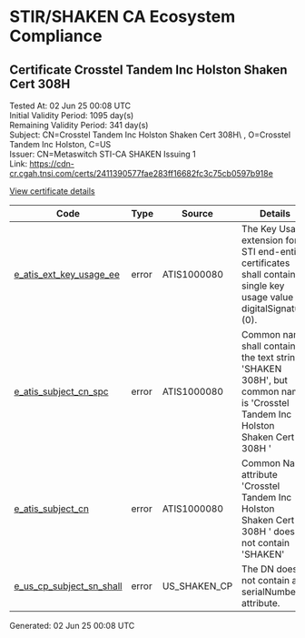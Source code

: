 # STIR/SHAKEN CA Ecosystem Compliance

## Certificate Crosstel Tandem Inc Holston Shaken Cert 308H 

Tested At: 02 Jun 25 00:08 UTC\
Initial Validity Period: 1095 day(s)\
Remaining Validity Period: 341 day(s)\
Subject: CN=Crosstel Tandem Inc Holston Shaken Cert 308H\\ , O=Crosstel Tandem Inc Holston, C=US\
Issuer: CN=Metaswitch STI-CA SHAKEN Issuing 1\
Link: https://cdn-cr.cgah.tnsi.com/certs/2411390577fae283ff16682fc3c75cb0597b918e

[View certificate details](https://x509.io/?cert=MIICcTCCAhigAwIBAgIQX2Hejpz90T2%2FVt0qgFytXDAKBggqhkjOPQQDAjAtMSswKQYDVQQDDCJNZXRhc3dpdGNoIFNUSS1DQSBTSEFLRU4gSXNzdWluZyAxMB4XDTIzMDUwOTEzNDIxN1oXDTI2MDUwODEzNDIxN1owazELMAkGA1UEBhMCVVMxJDAiBgNVBAoMG0Nyb3NzdGVsIFRhbmRlbSBJbmMgSG9sc3RvbjE2MDQGA1UEAwwtQ3Jvc3N0ZWwgVGFuZGVtIEluYyBIb2xzdG9uIFNoYWtlbiBDZXJ0IDMwOEggMFkwEwYHKoZIzj0CAQYIKoZIzj0DAQcDQgAENo71soA%2F1Xj98ROr4r0%2Bwn9k8bz5LyVLnYMxS7G3GcMN5YSODv3u%2BA%2FiVHtNEICxtlo%2FJfNx%2Bjcs%2BbavETZdkaOB2zCB2DAMBgNVHRMBAf8EAjAAMA4GA1UdDwEB%2FwQEAwIF4DAWBggrBgEFBQcBGgQKMAigBhYEMzA4SDBHBgNVHR8EQDA%2BMDygOqA4hjZodHRwczovL2F1dGhlbnRpY2F0ZS1hcGkuaWNvbmVjdGl2LmNvbS9kb3dubG9hZC92MS9jcmwwFwYDVR0gBBAwDjAMBgpghkgBhv8JAQEDMB0GA1UdDgQWBBR5goKNnY8OWwOtHo2%2FBNzg0YtPaTAfBgNVHSMEGDAWgBTNHqcAEBDaMh1pGjnV0kYLLDyH1jAKBggqhkjOPQQDAgNHADBEAiBXCMvTHMbYydAkzX%2BcfkoNeY%2F8SV40PN51WElBYaYM2gIgcM6L4wnRFdf7HOA5HPYXTYjLy3AXweK%2FVGomOMN4uHk%3D)

| Code | Type | Source | Details |
|------|------|--------|---------|
| [e_atis_ext_key_usage_ee](../../ISSUES/e_atis_ext_key_usage_ee/README.md) | error | ATIS1000080 | The Key Usage extension for STI end-entity certificates shall contain a single key usage value of digitalSignature (0). |
| [e_atis_subject_cn_spc](../../ISSUES/e_atis_subject_cn_spc/README.md) | error | ATIS1000080 | Common name shall contain the text string 'SHAKEN 308H', but common name is 'Crosstel Tandem Inc Holston Shaken Cert 308H ' |
| [e_atis_subject_cn](../../ISSUES/e_atis_subject_cn/README.md) | error | ATIS1000080 | Common Name attribute 'Crosstel Tandem Inc Holston Shaken Cert 308H ' does not contain 'SHAKEN' |
| [e_us_cp_subject_sn_shall](../../ISSUES/e_us_cp_subject_sn_shall/README.md) | error | US_SHAKEN_CP | The DN does not contain a serialNumber attribute. |


Generated: 02 Jun 25 00:08 UTC